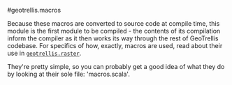 #geotrellis.macros

Because these macros are converted to source code at compile time, this module is the first module to be compiled - the contents of its compilation inform the compiler as it then works its way through the rest of GeoTrellis codebase. For specifics of how, exactly, macros are used, read about their use in [`geotrellis.raster`](../../../../../raster/src/main/scala/geotrellis/raster).

They're pretty simple, so you can probably get a good idea of what they do by looking at their sole file: 'macros.scala'.